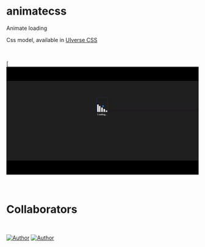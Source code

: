 # animatecss
Animate loading

Css model, available in [UIverse CSS](https://uiverse.io/Nawsome/spicy-wolverine-85)

<br />

[![Watch the video](https://github.com/harlet17/animatecss/blob/main/.github/ImgApp.gif)

<br />

# Collaborators
<br />

[![Author](https://img.shields.io/badge/Dev-Nadi%20Duno-blueviolet%20)](https://github.com/nadiduno)
[![Author](https://img.shields.io/badge/Dev-Harlet%20Orellan-blueviolet%20)](https://github.com/harlet17)

